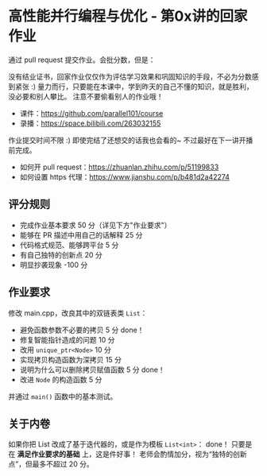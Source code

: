 # 高性能并行编程与优化 - 第0x讲的回家作业

通过 pull request 提交作业。会批分数，但是：

没有结业证书，回家作业仅仅作为评估学习效果和巩固知识的手段，不必为分数感到紧张 :)
量力而行，只要能在本课中，学到昨天的自己不懂的知识，就是胜利，没必要和别人攀比。
注意不要偷看别人的作业哦！

- 课件：https://github.com/parallel101/course
- 录播：https://space.bilibili.com/263032155

作业提交时间不限 :) 即使完结了还想交的话我也会看的~ 不过最好在下一讲开播前完成。

- 如何开 pull request：https://zhuanlan.zhihu.com/p/51199833
- 如何设置 https 代理：https://www.jianshu.com/p/b481d2a42274

## 评分规则

- 完成作业基本要求 50 分（详见下方"作业要求"）
- 能够在 PR 描述中用自己的话解释 25 分
- 代码格式规范、能够跨平台 5 分
- 有自己独特的创新点 20 分
- 明显抄袭现象 -100 分

## 作业要求

修改 main.cpp，改良其中的双链表类 `List`：

- 避免函数参数不必要的拷贝 5 分                  done！
- 修复智能指针造成的问题 10 分                   
- 改用 `unique_ptr<Node>` 10 分
- 实现拷贝构造函数为深拷贝 15 分
- 说明为什么可以删除拷贝赋值函数 5 分       done！
- 改进 `Node` 的构造函数 5 分

并通过 `main()` 函数中的基本测试。

## 关于内卷

如果你把 List 改成了基于迭代器的，或是作为模板 `List<int>`：            done！
只要是在 **满足作业要求的基础** 上，这是件好事！
老师会酌情加分，视为“独特的创新点”，但最多不超过 20 分。